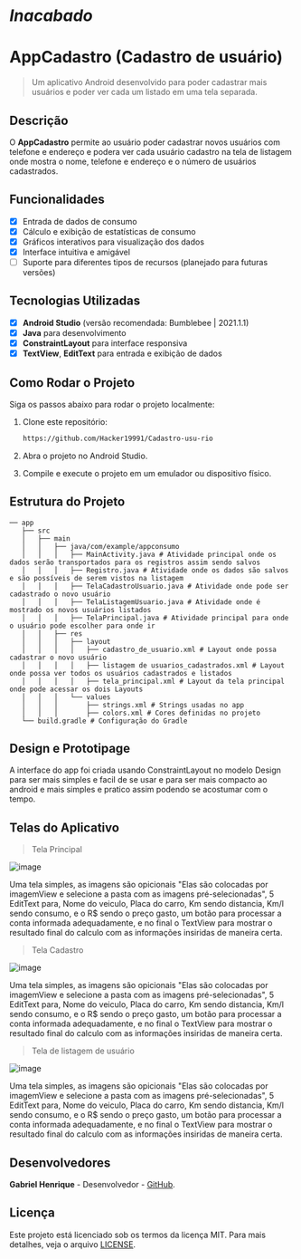 # ***Inacabado***

# **AppCadastro (Cadastro de usuário)**

> Um aplicativo Android desenvolvido para poder cadastrar mais usuários e poder ver cada um listado em uma tela separada.

## Descrição
O **AppCadastro** permite ao usuário poder cadastrar novos usuários com telefone e endereço e podera ver cada usuário cadastro na tela de listagem onde mostra o nome, telefone e endereço e o número de usuários cadastrados. 

## Funcionalidades
- [x] Entrada de dados de consumo
- [x] Cálculo e exibição de estatísticas de consumo
- [x] Gráficos interativos para visualização dos dados
- [x] Interface intuitiva e amigável
- [ ] Suporte para diferentes tipos de recursos (planejado para futuras versões)

## Tecnologias Utilizadas
- [x] **Android Studio** (versão recomendada: Bumblebee | 2021.1.1)
- [x] **Java** para desenvolvimento
- [x] **ConstraintLayout** para interface responsiva
- [x] **TextView**, **EditText** para entrada e exibição de dados

## Como Rodar o Projeto
Siga os passos abaixo para rodar o projeto localmente:

1. Clone este repositório:
   ```bash
   https://github.com/Hacker19991/Cadastro-usu-rio
   
2. Abra o projeto no Android Studio.
   
3. Compile e execute o projeto em um emulador ou dispositivo físico.

## Estrutura do Projeto

```
── app
   ├── src
   │   ├── main
   │   │   ├── java/com/example/appconsumo
   │   │   │   ├── MainActivity.java # Atividade principal onde os dados serão transportados para os registros assim sendo salvos
   │   │   │   ├── Registro.java # Atividade onde os dados são salvos e são possíveis de serem vistos na listagem
   │   │   │   ├── TelaCadastroUsuario.java # Atividade onde pode ser cadastrado o novo usuário
   │   │   │   ├── TelaListagemUsuario.java # Atividade onde é mostrado os novos usuários listados 
   │   │   │   ├── TelaPrincipal.java # Atividade principal para onde o usuário pode escolher para onde ir
   │   │   ├── res
   │   │   │   ├── layout
   │   │   │   │   ├── cadastro_de_usuario.xml # Layout onde possa cadastrar o novo usuário
   │   │   │   │   ├── listagem de usuarios_cadastrados.xml # Layout onde possa ver todos os usuários cadastrados e listados
   │   │   │   │   ├── tela_principal.xml # Layout da tela principal onde pode acessar os dois Layouts
   │   │   │   └── values
   │   │   │       ├── strings.xml # Strings usadas no app
   │   │   │       ├── colors.xml # Cores definidas no projeto
   └── build.gradle # Configuração do Gradle
```

## Design e Prototipage
A interface do app foi criada usando ConstraintLayout no modelo Design para ser mais simples e facil de se usar e para ser mais compacto ao android e mais simples e pratico assim podendo se acostumar com o tempo.

## Telas do Aplicativo 

> Tela Principal

![image](https://github.com/user-attachments/assets/d60eec7b-f876-4586-b59f-fff1c988043d)

Uma tela simples, as imagens são opicionais "Elas são colocadas por imagemView e selecione a pasta com as imagens pré-selecionadas", 5 EditText para, Nome do veiculo, Placa do carro, Km sendo distancia, Km/l sendo consumo, e o R$ sendo o preço gasto, um botão para processar a conta informada adequadamente, e no final o TextView para mostrar o resultado final do calculo com as informações insiridas de maneira certa.

> Tela Cadastro

![image](https://github.com/user-attachments/assets/91c99859-a43b-422c-8574-cba6549e4704)

Uma tela simples, as imagens são opicionais "Elas são colocadas por imagemView e selecione a pasta com as imagens pré-selecionadas", 5 EditText para, Nome do veiculo, Placa do carro, Km sendo distancia, Km/l sendo consumo, e o R$ sendo o preço gasto, um botão para processar a conta informada adequadamente, e no final o TextView para mostrar o resultado final do calculo com as informações insiridas de maneira certa.

> Tela de listagem de usuário

![image](https://github.com/user-attachments/assets/01969912-7d2a-4756-9489-50ba4c818b3e)

Uma tela simples, as imagens são opicionais "Elas são colocadas por imagemView e selecione a pasta com as imagens pré-selecionadas", 5 EditText para, Nome do veiculo, Placa do carro, Km sendo distancia, Km/l sendo consumo, e o R$ sendo o preço gasto, um botão para processar a conta informada adequadamente, e no final o TextView para mostrar o resultado final do calculo com as informações insiridas de maneira certa.

## Desenvolvedores
**Gabriel Henrique** - Desenvolvedor - [GitHub](https://github.com/Hacker19991).

## Licença
Este projeto está licenciado sob os termos da licença MIT. Para mais detalhes, veja o arquivo
[LICENSE](LICENSE).
